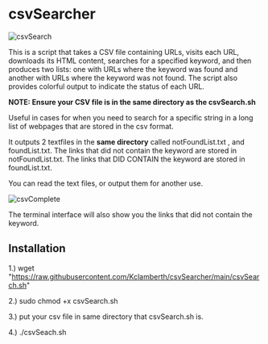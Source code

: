 # csvSearcher

![csvSearch](https://github.com/Kclamberth/csvSearcher/assets/127368340/bb33cb56-648a-470c-bca9-bd1af9853781)


This is a script that takes a CSV file containing URLs, visits each URL, downloads its HTML content, searches for a specified keyword, and then produces two lists: one with URLs where the keyword was found and another with URLs where the keyword was not found. The script also provides colorful output to indicate the status of each URL.

**NOTE: Ensure your CSV file is in the same directory as the csvSearch.sh**

Useful in cases for when you need to search for a specific string in a long list of webpages that are stored in the csv format. 

It outputs 2 textfiles in the **same directory** called notFoundList.txt , and foundList.txt.
The links that did not contain the keyword are stored in notFoundList.txt.
The links that DID CONTAIN the keyword are stored in foundList.txt.

You can read the text files, or output them for another use.

![csvComplete](https://github.com/Kclamberth/csvSearcher/assets/127368340/9c8fd466-cf5a-4b23-a670-335f6a45d384)

The terminal interface will also show you the links that did not contain the keyword. 

Installation
--------------------------------------------------------------------------------------------------------
1.) wget "https://raw.githubusercontent.com/Kclamberth/csvSearcher/main/csvSearch.sh"

2.) sudo chmod +x csvSearch.sh

3.) put your csv file in same directory that csvSearch.sh is.

4.) ./csvSeach.sh

